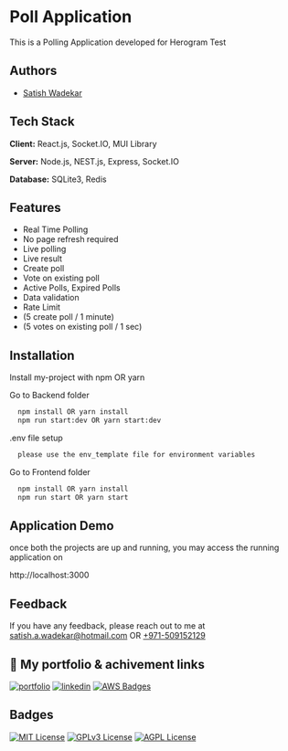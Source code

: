 
# Poll Application

This is a Polling Application developed for Herogram Test 

## Authors

- [Satish Wadekar](https://github.com/Satish-A-Wadekar)

## Tech Stack

**Client:** React.js, Socket.IO, MUI Library

**Server:** Node.js, NEST.js, Express, Socket.IO

**Database:** SQLite3, Redis

## Features

- Real Time Polling
- No page refresh required
- Live polling
- Live result 
- Create poll
- Vote on existing poll
- Active Polls, Expired Polls
- Data validation
- Rate Limit
-   (5 create poll / 1 minute)
-   (5 votes on existing poll / 1 sec)

## Installation

Install my-project with npm OR yarn

Go to Backend folder

```bash
  npm install OR yarn install
  npm run start:dev OR yarn start:dev
```

.env file setup

```bash
  please use the env_template file for environment variables 
```

Go to Frontend folder

```bash
  npm install OR yarn install
  npm run start OR yarn start
```

## Application Demo 

once both the projects are up and running, you may access the running application on

http://localhost:3000


## Feedback

If you have any feedback, please reach out to me at satish.a.wadekar@hotmail.com OR [+971-509152129](+971-509152129)


## 🔗 My portfolio & achivement links
[![portfolio](https://img.shields.io/badge/Medium-blue?logo=medium)](https://medium.com/@satish.a.wadekar)
[![linkedin](https://img.shields.io/badge/-LinkedIn-blue?style=flat-square&logo=Linkedin&logoColor=white&link=YOUR_LINKEDIN_URL)](https://www.linkedin.com/in/satish-w-4b565056/)
[![AWS Badges](https://img.shields.io/badge/AWS-232F3E?style=flat&logo=amazonwebservices&logoColor=white)](https://www.youracclaim.com/users/satish-wadekar.af05373c/badges?sort=-state_updated_at&page=1)



## Badges

[![MIT License](https://img.shields.io/badge/License-MIT-green.svg)](https://choosealicense.com/licenses/mit/)
[![GPLv3 License](https://img.shields.io/badge/License-GPL%20v3-yellow.svg)](https://opensource.org/licenses/)
[![AGPL License](https://img.shields.io/badge/license-AGPL-blue.svg)](http://www.gnu.org/licenses/agpl-3.0)
